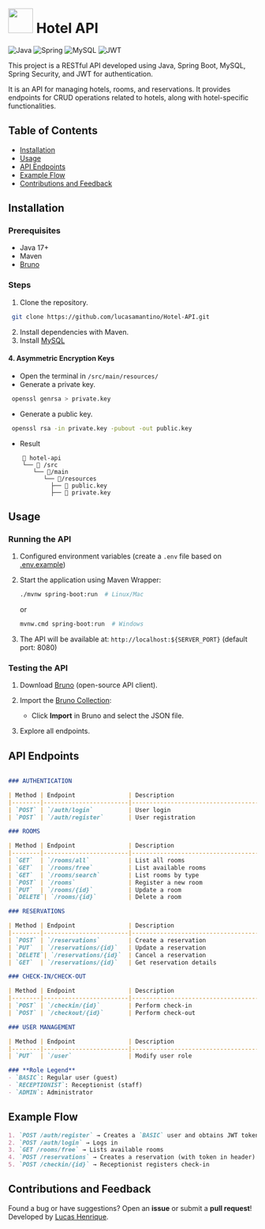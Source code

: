 # <img src="https://notion-emojis.s3-us-west-2.amazonaws.com/prod/svg-twitter/1f3e8.svg" style="width:50px"/> Hotel API

![Java](https://img.shields.io/badge/java-%23ED8B00.svg?style=for-the-badge&logo=openjdk&logoColor=white)
![Spring](https://img.shields.io/badge/spring-%236DB33F.svg?style=for-the-badge&logo=spring&logoColor=white)
![MySQL](https://img.shields.io/badge/mysql-4479A1.svg?style=for-the-badge&logo=mysql&logoColor=white)
	![JWT](https://img.shields.io/badge/JWT-black?style=for-the-badge&logo=JSON%20web%20tokens)

This project is a RESTful API developed using Java, Spring Boot, MySQL, Spring Security, and JWT for authentication.

It is an API for managing hotels, rooms, and reservations. It provides endpoints for CRUD operations related to hotels, along with hotel-specific functionalities.

## Table of Contents

- [Installation](#installation)
- [Usage](#usage)
- [API Endpoints](#api-endpoints)
- [Example Flow](#example-flow)
- [Contributions and Feedback](#contributions-and-feedback)

## Installation

### Prerequisites

- Java 17+
- Maven
- [Bruno](https://www.usebruno.com/)

### Steps

1. Clone the repository.

```bash
 git clone https://github.com/lucasamantino/Hotel-API.git
```

2. Install dependencies with Maven.
3. Install [MySQL]("https://www.mysql.com/")

#### 4. Asymmetric Encryption Keys

- Open the terminal in `/src/main/resources/`
- Generate a private key.

```bash
 openssl genrsa > private.key
```

- Generate a public key.

```bash
 openssl rsa -in private.key -pubout -out public.key
```

- Result

```plaintext
    📂 hotel-api     
    └── 📁 /src
       └── 📁/main
          └── 📁/resources
            ├── 📄 public.key  
            ├── 📄 private.key  
```

## Usage

### Running the API
1. Configured environment variables (create a `.env` file based on [.env.example](./.env.example))

2. Start the application using Maven Wrapper:

   ```bash
   ./mvnw spring-boot:run  # Linux/Mac
   ```

   or

   ```bash
   mvnw.cmd spring-boot:run  # Windows
   ```

2. The API will be available at:
   `http://localhost:${SERVER_PORT}` (default port: 8080)

### Testing the API
1. Download [Bruno](https://www.usebruno.com/) (open-source API client).

2. Import the [Bruno Collection](./Bruno%20collection.json):
    - Click **Import** in Bruno and select the JSON file.
   
3. Explore all endpoints.

## API Endpoints

```markdown

### AUTHENTICATION

| Method | Endpoint               | Description                         | Authorization                   |
|--------|------------------------|-------------------------------------|---------------------------------|
| `POST` | `/auth/login`          | User login                         | `Public`                        |
| `POST` | `/auth/register`       | User registration                   | `Public`                        |

### ROOMS

| Method | Endpoint               | Description                         | Authorization                   |
|--------|------------------------|-------------------------------------|---------------------------------|
| `GET`  | `/rooms/all`           | List all rooms                      | `RECEPTIONIST`, `ADMIN`         |
| `GET`  | `/rooms/free`          | List available rooms                 | `RECEPTIONIST`, `ADMIN`         |
| `GET`  | `/rooms/search`        | List rooms by type                   | `RECEPTIONIST`, `ADMIN`         |
| `POST` | `/rooms`               | Register a new room                  | `ADMIN`                         |
| `PUT`  | `/rooms/{id}`          | Update a room                        | `ADMIN`                         |
| `DELETE`| `/rooms/{id}`         | Delete a room                        | `ADMIN`                         |

### RESERVATIONS

| Method | Endpoint               | Description                         | Authorization                   |
|--------|------------------------|-------------------------------------|---------------------------------|
| `POST` | `/reservations`        | Create a reservation                | `BASIC`, `RECEPTIONIST`, `ADMIN` |
| `PUT`  | `/reservations/{id}`   | Update a reservation                | `BASIC`, `RECEPTIONIST`, `ADMIN` |
| `DELETE`| `/reservations/{id}`  | Cancel a reservation                | `BASIC`, `RECEPTIONIST`, `ADMIN` |
| `GET`  | `/reservations/{id}`   | Get reservation details             | `BASIC`, `RECEPTIONIST`, `ADMIN` |

### CHECK-IN/CHECK-OUT

| Method | Endpoint               | Description                         | Authorization                   |
|--------|------------------------|-------------------------------------|---------------------------------|
| `POST` | `/checkin/{id}`        | Perform check-in                    | `RECEPTIONIST`, `ADMIN`         |
| `POST` | `/checkout/{id}`       | Perform check-out                   | `RECEPTIONIST`, `ADMIN`         |

### USER MANAGEMENT

| Method | Endpoint               | Description                         | Authorization                   |
|--------|------------------------|-------------------------------------|---------------------------------|
| `PUT`  | `/user`                | Modify user role                    | `ADMIN`                         |

### **Role Legend**
- `BASIC`: Regular user (guest)
- `RECEPTIONIST`: Receptionist (staff)
- `ADMIN`: Administrator
```

## Example Flow

```markdown
1. `POST /auth/register` → Creates a `BASIC` user and obtains JWT token
2. `POST /auth/login` → Logs in
3. `GET /rooms/free` → Lists available rooms
4. `POST /reservations` → Creates a reservation (with token in header)
5. `POST /checkin/{id}` → Receptionist registers check-in
```

## Contributions and Feedback

Found a bug or have suggestions? Open an **issue** or submit a **pull request**!\
Developed by [Lucas Henrique](https://github.com/lucasamantino).
